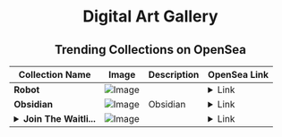 <div align="center">

# Digital Art Gallery

## Trending Collections on OpenSea

| Collection Name                       | Image                                                                                     | Description                       | OpenSea Link                                                                                          |
|---------------------------------------|-------------------------------------------------------------------------------------------|-----------------------------------|--------------------------------------------------------------------------------------------------------|
| **Robot** | ![Image](https://i.seadn.io/s/raw/files/5ef22b859c920a2f1645fefff289e1a3.jpg?w=500&auto=format?w=200&auto=format) |  | <details><summary>Link</summary>[Robot](https://opensea.io/collection/robot-513)</details> |
| **Obsidian** | ![Image](https://i.seadn.io/s/raw/files/6fbd0f16df52c01fe62b703179001389.jpg?w=500&auto=format?w=200&auto=format) | Obsidian | <details><summary>Link</summary>[Obsidian](https://opensea.io/collection/obsidian-15)</details> |
| **<details><summary>Join The Waitli...</summary>Join The Waitlist: Beanie Concept #1</details>** | ![Image](https://i.seadn.io/s/raw/files/5ae3967bd1b37f2a8ed8e8234abaf065.png?w=500&auto=format?w=200&auto=format) |  | <details><summary>Link</summary>[Join The Waitlist: Beanie Concept #1](https://opensea.io/collection/join-the-waitlist-beanie-concept-1)</details> |

</div>